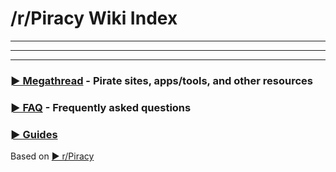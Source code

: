 # /r/Piracy Wiki Index



---

---

---



### [► Megathread](https://github.com/dexter21767/socratechs/blob/gh-pages/megathread.md) - Pirate sites, apps/tools, and other resources



### [► FAQ](https://github.com/dexter21767/socratechs/blob/gh-pages/faq.md) - Frequently asked questions



### [► Guides](https://github.com/dexter21767/socratechs/blob/gh-pages/guides.md)




Based on [► r/Piracy](https://www.reddit.com/r/Piracy/wiki)


